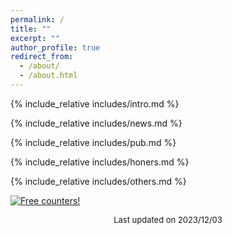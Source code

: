 ```yaml
---
permalink: /
title: ""
excerpt: ""
author_profile: true
redirect_from: 
  - /about/
  - /about.html
---
```


<span class='anchor' id='about-me'></span>

{% include_relative includes/intro.md %}

{% include_relative includes/news.md %}

{% include_relative includes/pub.md %}

{% include_relative includes/honers.md %}

{% include_relative includes/others.md %}

<a href="https://info.flagcounter.com/RpBh"><img src="https://s01.flagcounter.com/countxl/RpBh/bg_FFFFFF/txt_000000/border_CCCCCC/columns_8/maxflags_30/viewers_0/labels_1/pageviews_1/flags_1/percent_0/" alt="Free counters!" border="0"></a>

<script type='text/javascript' id='clustrmaps' src='//cdn.clustrmaps.com/map_v2.js?cl=ffffff&w=486&t=tt&d=delbcR5F-4JyHOBOX_RBwwElRbRXtcFtYvUEyDbPl60&co=2d78ad&cmo=3acc3a&cmn=ff5353&ct=ffffff'></script>

<div style="text-align: center; font-size: small;">
  Last updated on 2023/12/03
</div>